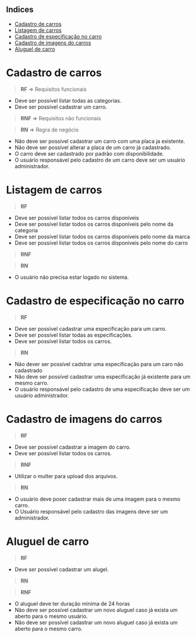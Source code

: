 ## Indices
- [Cadastro de carros](#cadastro-de-carros)
- [Listagem de carros](#listagem-de-carros)
- [Cadastro de especificação no carro](#cadastro-de-especificação-no-carro)
- [Cadastro de imagens do carros](#cadastro-de-imagens-do-carros)
- [Aluguel de carro](#aluguel-de-carro)


# Cadastro de carros

> **RF** => Requisitos funcionais
- Deve ser possível listar todas as categorias.
- Deve ser possível cadastrar um carro.

> **RNF** => Requisitos não funcionais



> **RN** => Regra de negócio

- Não deve ser possível cadastrar um carro com uma placa ja existente.
- Não deve ser possível alterar a placa de um carro já cadastrado.
- O carro deve ser cadastrado por padrão com disponibilidade.
- O usuário responsável pelo cadastro de um carro deve ser um usuário administrador.

# Listagem de carros

> **RF**
- Deve ser possível listar todos os carros disponíveis
- Deve ser possível listar todos os carros disponíveis pelo nome da categoria
- Deve ser possível listar todos os carros disponíveis pelo nome da marca
- Deve ser possível listar todos os carros disponíveis pelo nome do carro

> **RNF**

> **RN**
- O usuário não precisa estar logado no sistema.

# Cadastro de especificação no carro

> **RF**
- Deve ser possível cadastrar uma especificação para um carro.
- Deve ser possível listar todas as especificações.
- Deve ser possível listar todos os carros.

> **RN**
- Não dever ser possível cadstrar uma especificação para um caro não cadastrado
- Não deve ser possível cadastrar uma especificação já existente para um mesmo carro.
- O usuário responsável pelo cadastro de uma especificação deve ser um usuário administrador.

# Cadastro de imagens do carros

> **RF**
- Deve ser possível cadastrar a imagem do carro.
- Deve ser possível listar todos os carros.

> **RNF**
- Utilizar o multer para upload dos arquivos.


> **RN**
- O usuário deve poser cadastrar mais de uma imagem para o mesmo carro.
- O Usuário responsável pelo cadastro das imagens deve ser um administrador.

# Aluguel de carro

> **RF**
- Deve ser possível cadastrar um alugel.

> **RN**

> **RNF**
- O aluguel deve ter duração minima de 24 horas
- Não deve ser possível cadastrar um novo aluguel caso já exista um aberto para o mesmo usuário.
- Não deve ser possível cadastrar um novo aluguel caso já exista um aberto para o mesmo carro.
